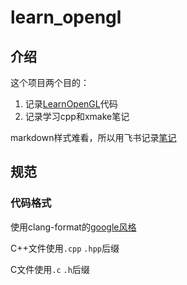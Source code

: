 # learn_opengl
## 介绍
这个项目两个目的：
1. 记录[LearnOpenGL](https://learnopengl-cn.github.io/)代码
2. 记录学习cpp和xmake笔记

markdown样式难看，所以用飞书记录[笔记](https://x5fr84m9vk.feishu.cn/docx/Wp7QdMspeosuEpxSru9csAPYnSc?from=from_copylink)

## 规范
### 代码格式
使用clang-format的[google风格](https://zh-google-styleguide.readthedocs.io/en/latest/google-cpp-styleguide/)

C++文件使用`.cpp` `.hpp`后缀

C文件使用`.c` `.h`后缀